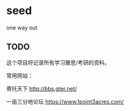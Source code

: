 # seed
one way out

## TODO

这个项目将记录所有学习雅思/考研的资料。

常用网站：

寄托天下
http://bbs.gter.net/

一亩三分地论坛
https://www.1point3acres.com/